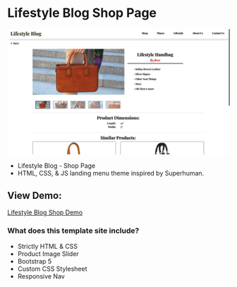 # Lifestyle Blog Shop Page
![Lifestyle Blog Shop Theme](https://github.com/MattMarquise/Lifestyle-Blog-Shop-Page/blob/main/lifestyleproduct.jpg)

- Lifestyle Blog - Shop Page
- HTML, CSS, & JS landing menu theme inspired by Superhuman.

## View Demo:
[Lifestyle Blog Shop Demo](https://matthewmarquise.com/lifestyleshop)

### What does this template site include?
 - Strictly HTML & CSS
 - Product Image Slider
 - Bootstrap 5
 - Custom CSS Stylesheet
 - Responsive Nav
